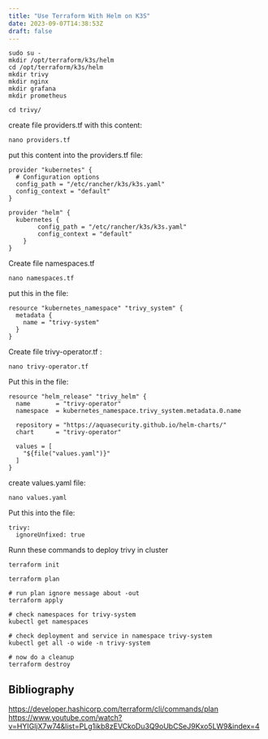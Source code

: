 ```yaml
---
title: "Use Terraform With Helm on K3S"
date: 2023-09-07T14:38:53Z
draft: false
---
```


```
sudo su -
mkdir /opt/terraform/k3s/helm
cd /opt/terraform/k3s/helm
mkdir trivy
mkdir nginx
mkdir grafana
mkdir prometheus

cd trivy/
```

create file providers.tf with this content:
```
nano providers.tf
```

put this content into the providers.tf file:
```
provider "kubernetes" {
  # Configuration options
  config_path = "/etc/rancher/k3s/k3s.yaml"
  config_context = "default"
}

provider "helm" {
  kubernetes {
        config_path = "/etc/rancher/k3s/k3s.yaml"
        config_context = "default"
    }
}
```

Create file namespaces.tf
```
nano namespaces.tf
```

put this in the file:
```
resource "kubernetes_namespace" "trivy_system" {
  metadata {
    name = "trivy-system"
  }
}

```

Create file trivy-operator.tf :
```
nano trivy-operator.tf
```

Put this in the file:
```
resource "helm_release" "trivy_helm" {
  name       = "trivy-operator"
  namespace  = kubernetes_namespace.trivy_system.metadata.0.name

  repository = "https://aquasecurity.github.io/helm-charts/"
  chart      = "trivy-operator"

  values = [
    "${file("values.yaml")}"
  ]
}
```

create values.yaml file:
```
nano values.yaml
```

Put this into the file:
```
trivy:
  ignoreUnfixed: true
```

Runn these commands to deploy trivy in cluster

```
terraform init

terraform plan

# run plan ignore message about -out
terraform apply

# check namespaces for trivy-system
kubectl get namespaces

# check deployment and service in namespace trivy-system
kubectl get all -o wide -n trivy-system

# now do a cleanup
terraform destroy
```

## Bibliography

https://developer.hashicorp.com/terraform/cli/commands/plan \
https://www.youtube.com/watch?v=HYIGljX7w74&list=PLg1ikb8zEVCkoDu3Q9oUbCSeJ9Kxo5LW9&index=4 
